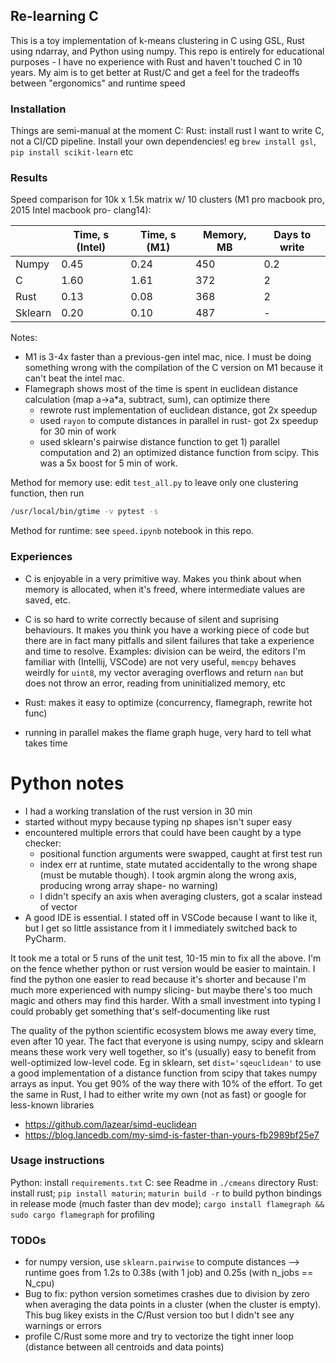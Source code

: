## Re-learning C

This is a toy implementation of k-means clustering in C using GSL, Rust using ndarray, and Python using numpy. This repo is entirely for educational purposes - I have no experience with Rust and haven't touched C in 10 years. My aim is to get better at Rust/C and get a feel for the tradeoffs between "ergonomics" and runtime speed

### Installation

Things are semi-manual at the moment
C: 
Rust: install rust
I want to write C, not a CI/CD pipeline. Install your own dependencies! eg `brew install gsl`, `pip install scikit-learn` etc

### Results

Speed comparison for 10k x 1.5k matrix w/ 10 clusters (M1 pro macbook pro, 2015 Intel macbook pro- clang14):

|         | Time, s (Intel) | Time, s (M1) | Memory, MB | Days to write |
|---------|-----------------|--------------|------------|---------------|
| Numpy   | 0.45            | 0.24         | 450        | 0.2           | 
| C       | 1.60            | 1.61         | 372        | 2             |
| Rust    | 0.13            | 0.08         | 368        | 2             |
| Sklearn | 0.20            | 0.10         | 487        | -             |

Notes:
- M1 is 3-4x faster than a previous-gen intel mac, nice. I must be doing something wrong with the compilation of the C version on M1 because it can't beat the intel mac.
- Flamegraph shows most of the time is spent in euclidean distance calculation (map a->a*a, subtract, sum), can optimize there
  - rewrote rust implementation of euclidean distance, got 2x speedup
  - used `rayon` to compute distances in parallel in rust- got 2x speedup for 30 min of work
  - used sklearn's pairwise distance function to get 1) parallel computation and 2) an optimized distance function from scipy. This was a 5x boost for 5 min of work.

Method for memory use: edit `test_all.py` to leave only one clustering function, then run 
```bash
/usr/local/bin/gtime -v pytest -s
```

Method for runtime: see `speed.ipynb` notebook in this repo.


### Experiences

- C is enjoyable in a very primitive way. Makes you think about when memory is allocated, when it's freed, where intermediate values are saved, etc.
- C is so hard to write correctly because of silent and suprising behaviours. It makes you think you have a working piece of code but there are in fact many pitfalls and silent failures that take a experience and time to resolve. Examples: division can be weird, the editors I'm familiar with (Intellij, VSCode) are not very useful, `memcpy` behaves weirdly for `uint8`, my vector averaging overflows and return `nan` but does not throw an error, reading from uninitialized memory, etc

- Rust: makes it easy to optimize (concurrency, flamegraph, rewrite hot func)
- running in parallel makes the flame graph huge, very hard to tell what takes time

# Python notes

- I had a working translation of the rust version in 30 min
- started without mypy because typing np shapes isn't super easy
- encountered multiple errors that could have been caught by a type checker:
  - positional function arguments were swapped, caught at first test run
  - index err at runtime, state mutated accidentally to the wrong shape (must be mutable though). I took argmin along the wrong axis, producing wrong array shape- no warning)
  - I didn't specify an axis when averaging clusters, got a scalar instead of vector
- A good IDE is essential. I stated off in VSCode because I want to like it, but I get so little assistance from it I immediately switched back to PyCharm. 

It took me a total or 5 runs of the unit test, 10-15 min to fix all the above. I'm on the fence whether python or rust version would be easier to maintain. I find the python one easier to read because it's shorter and because I'm much more experienced with numpy slicing- but maybe there's too much magic and others may find this harder. With a small investment into typing I could probably get something that's self-documenting like rust

The quality of the python scientific ecosystem blows me away every time, even after 10 year. The fact that everyone is using numpy, scipy and sklearn means these work very well together, so it's (usually) easy to benefit from well-optimized low-level code. Eg in sklearn, set `dist='sqeuclidean'` to use a good implementation of a distance function from scipy that takes numpy arrays as input. You get 90% of the way there with 10% of the effort. To get the same in Rust, I had to either write my own (not as fast) or google for less-known libraries
  - https://github.com/lazear/simd-euclidean
  - https://blog.lancedb.com/my-simd-is-faster-than-yours-fb2989bf25e7

### Usage instructions
Python: install `requirements.txt`
C: see Readme in `./cmeans` directory
Rust: install rust; `pip install maturin`; `maturin build -r` to build python bindings in release mode (much faster than dev mode); `cargo install flamegraph && sudo cargo flamegraph` for profiling

### TODOs

- for numpy version, use `sklearn.pairwise` to compute distances --> runtime goes from 1.2s to 0.38s (with 1 job) and 0.25s (with n_jobs == N_cpu)
- Bug to fix: python version sometimes crashes due to division by zero when averaging the data points in a cluster (when the cluster is empty). This bug likey exists in the  C/Rust version too but I didn't see any warnings or errors
- profile C/Rust some more and try to vectorize the tight inner loop (distance between all centroids and data points)